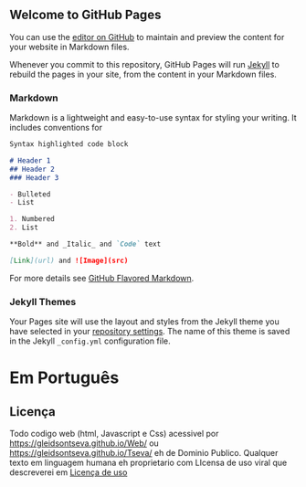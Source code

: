## Welcome to GitHub Pages

You can use the [editor on GitHub](https://github.com/GleidsonTseva/Web/edit/master/README.md) to maintain and preview the content for your website in Markdown files.

Whenever you commit to this repository, GitHub Pages will run [Jekyll](https://jekyllrb.com/) to rebuild the pages in your site, from the content in your Markdown files.

### Markdown

Markdown is a lightweight and easy-to-use syntax for styling your writing. It includes conventions for

```markdown
Syntax highlighted code block

# Header 1
## Header 2
### Header 3

- Bulleted
- List

1. Numbered
2. List

**Bold** and _Italic_ and `Code` text

[Link](url) and ![Image](src)
```

For more details see [GitHub Flavored Markdown](https://guides.github.com/features/mastering-markdown/).

### Jekyll Themes

Your Pages site will use the layout and styles from the Jekyll theme you have selected in your [repository settings](https://github.com/GleidsonTseva/Web/settings). The name of this theme is saved in the Jekyll `_config.yml` configuration file.


# Em Português
## Licença
Todo codigo web (html, Javascript e Css) acessivel por https://gleidsontseva.github.io/Web/ ou https://gleidsontseva.github.io/Tseva/ eh de Dominio Publico. Qualquer texto em linguagem humana eh proprietario com LIcensa de uso viral que descreverei em [Licença de uso](https://gleidsontseva.github.io/Web/License.html)
